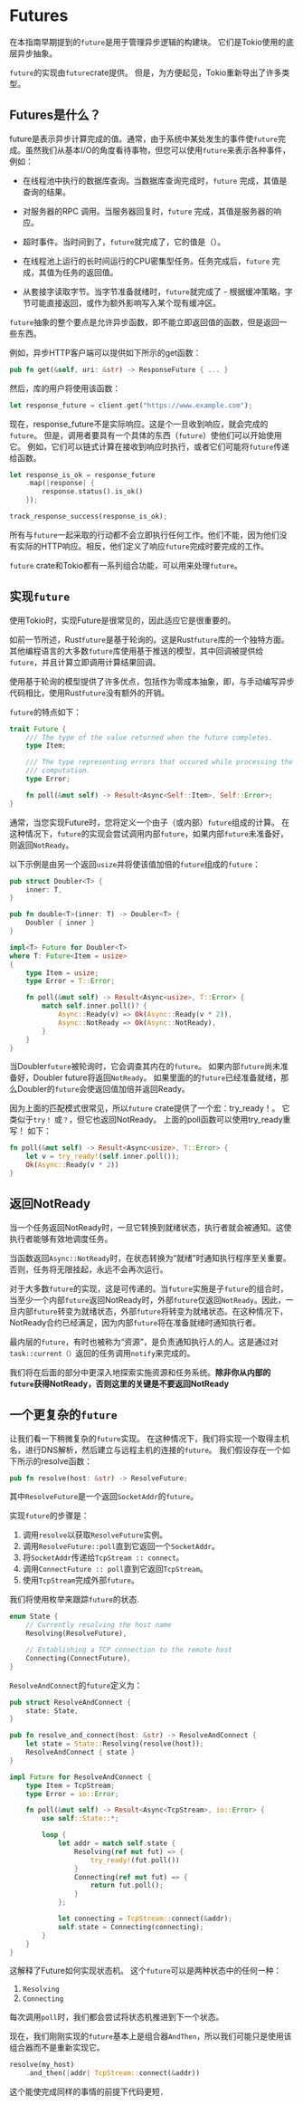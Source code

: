 # Futures

在本指南早期提到的`future`是用于管理异步逻辑的构建块。 它们是Tokio使用的底层异步抽象。

`future`的实现由`future`crate提供。 但是，为方便起见，Tokio重新导出了许多类型。

## Futures是什么？

future是表示异步计算完成的值。通常，由于系统中某处发生的事件使`future`完成。虽然我们从基本I/O的角度看待事物，但您可以使用`future`来表示各种事件，例如：

* 在线程池中执行的数据库查询。当数据库查询完成时，`future` 完成，其值是查询的结果。

* 对服务器的RPC 调用。当服务器回复时，`future` 完成，其值是服务器的响应。

* 超时事件。当时间到了，`future`就完成了，它的值是（）。

* 在线程池上运行的长时间运行的CPU密集型任务。任务完成后，`future` 完成，其值为任务的返回值。

* 从套接字读取字节。当字节准备就绪时，`future`就完成了 - 根据缓冲策略，字节可能直接返回，或作为额外影响写入某个现有缓冲区。

`future`抽象的整个要点是允许异步函数，即不能立即返回值的函数，但是返回一些东西。

例如，异步HTTP客户端可以提供如下所示的get函数：

```rust
pub fn get(&self, uri: &str) -> ResponseFuture { ... }
```

然后，库的用户将使用该函数：

```rust
let response_future = client.get("https://www.example.com");
```

现在，response_future不是实际响应。这是个一旦收到响应，就会完成的`future`。 但是，调用者要具有一个具体的东西（`future`）使他们可以开始使用它。 例如，它们可以链式计算在接收到响应时执行，或者它们可能将`future`传递给函数。

```rust
let response_is_ok = response_future
    .map(|response| {
        response.status().is_ok()
    });

track_response_success(response_is_ok);
```

所有与`future`一起采取的行动都不会立即执行任何工作。他们不能，因为他们没有实际的HTTP响应。相反，他们定义了响应`future`完成时要完成的工作。

`future` crate和Tokio都有一系列组合功能，可以用来处理`future`。

## 实现`future`

使用Tokio时，实现Future是很常见的，因此适应它是很重要的。

如前一节所述，Rust`future`是基于轮询的。这是Rust`future`库的一个独特方面。其他编程语言的大多数`future`库使用基于推送的模型，其中回调被提供给`future`，并且计算立即调用计算结果回调。

使用基于轮询的模型提供了许多优点，包括作为零成本抽象，即，与手动编写异步代码相比，使用Rust`future`没有额外的开销。

`future`的特点如下：

```rust
trait Future {
    /// The type of the value returned when the future completes.
    type Item;

    /// The type representing errors that occured while processing the
    /// computation.
    type Error;

    fn poll(&mut self) -> Result<Async<Self::Item>, Self::Error>;
}
```

通常，当您实现Future时，您将定义一个由子（或内部）`future`组成的计算。 在这种情况下，`future`的实现会尝试调用内部`future`，如果内部`future`未准备好，则返回`NotReady`。

以下示例是由另一个返回`usize`并将使该值加倍的`future`组成的`future`：

```rust
pub struct Doubler<T> {
    inner: T,
}

pub fn double<T>(inner: T) -> Doubler<T> {
    Doubler { inner }
}

impl<T> Future for Doubler<T>
where T: Future<Item = usize>
{
    type Item = usize;
    type Error = T::Error;

    fn poll(&mut self) -> Result<Async<usize>, T::Error> {
        match self.inner.poll()? {
            Async::Ready(v) => Ok(Async::Ready(v * 2)),
            Async::NotReady => Ok(Async::NotReady),
        }
    }
}
```

当Doubler`future`被轮询时，它会调查其内在的`future`。 如果内部`future`尚未准备好，Doubler future将返回`NotReady`。 如果里面的的`future`已经准备就绪，那么Doubler的`future`会使返回值加倍并返回Ready。

因为上面的匹配模式很常见，所以`future` crate提供了一个宏：try_ready！。 它类似于`try！` 或`？`，但它也返回NotReady。 上面的poll函数可以使用try_ready重写！ 如下：

```rust
fn poll(&mut self) -> Result<Async<usize>, T::Error> {
    let v = try_ready!(self.inner.poll());
    Ok(Async::Ready(v * 2))
}
```

## 返回NotReady

当一个任务返回NotReady时，一旦它转换到就绪状态，执行者就会被通知。这使执行者能够有效地调度任务。

当函数返回`Async::NotReady`时，在状态转换为“就绪”时通知执行程序至关重要。否则，任务将无限挂起，永远不会再次运行。

对于大多数`future`的实现，这是可传递的。当`future`实施是子`future`的组合时，当至少一个内部`future`返回NotReady时，外部`future`仅返回`NotReady`。因此，一旦内部`future`转变为就绪状态，外部`future`将转变为就绪状态。在这种情况下，NotReady合约已经满足，因为内部`future`将在准备就绪时通知执行者。

最内层的`future`，有时也被称为“资源”，是负责通知执行人的人。这是通过对`task::current（）`返回的任务调用`notify`来完成的。

我们将在后面的部分中更深入地探索实施资源和任务系统。**除非你从内部的`future`获得NotReady，否则这里的关键是不要返回NotReady**

## 一个更复杂的`future`

让我们看一下稍微复杂的`future`实现。 在这种情况下，我们将实现一个取得主机名，进行DNS解析，然后建立与远程主机的连接的`future`。 我们假设存在一个如下所示的resolve函数：

```rust
pub fn resolve(host: &str) -> ResolveFuture;
```

其中`ResolveFuture`是一个返回`SocketAddr`的`future`。

实现`future`的步骤是：

1. 调用`resolve`以获取`ResolveFuture`实例。
2. 调用`ResolveFuture::poll`直到它返回一个`SocketAddr`。
3. 将`SocketAddr`传递给`TcpStream :: connect`。
4. 调用`ConnectFuture :: poll`直到它返回`TcpStream`。
5. 使用`TcpStream`完成外部`future`。

我们将使用枚举来跟踪`future`的状态.

```rust
enum State {
    // Currently resolving the host name
    Resolving(ResolveFuture),

    // Establishing a TCP connection to the remote host
    Connecting(ConnectFuture),
}
```

`ResolveAndConnect`的`future`定义为：

```rust
pub struct ResolveAndConnect {
    state: State,
}
```

```rust
pub fn resolve_and_connect(host: &str) -> ResolveAndConnect {
    let state = State::Resolving(resolve(host));
    ResolveAndConnect { state }
}

impl Future for ResolveAndConnect {
    type Item = TcpStream;
    type Error = io::Error;

    fn poll(&mut self) -> Result<Async<TcpStream>, io::Error> {
        use self::State::*;

        loop {
            let addr = match self.state {
                Resolving(ref mut fut) => {
                    try_ready!(fut.poll())
                }
                Connecting(ref mut fut) => {
                    return fut.poll();
                }
            };

            let connecting = TcpStream::connect(&addr);
            self.state = Connecting(connecting);
        }
    }
}
```

这解释了Future如何实现状态机。 这个`future`可以是两种状态中的任何一种：

1. `Resolving`
2. `Connecting`

每次调用`poll`时，我们都会尝试将状态机推进到下一个状态。

现在，我们刚刚实现的`future`基本上是组合器`AndThen`，所以我们可能只是使用该组合器而不是重新实现它。

```rust
resolve(my_host)
    .and_then(|addr| TcpStream::connect(&addr))
```

这个能使完成同样的事情的前提下代码更短．